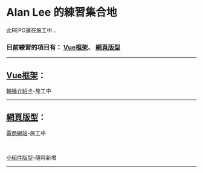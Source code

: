 <h1>Alan Lee 的練習集合地</h1>
<p>此REPO還在施工中...</p>
<h3>目前練習的項目有：
    <a href='./tree/Vue'>Vue框架</a>、
    <a href='./tree/Web-Typography'>網頁版型</a>
</h3>
<hr/>
<h2><a href='./tree/Vue'>Vue框架</a>：</h2>
<p><a href='./tree/Vue/Card-Slider'>輪播介紹卡</a>-施工中</p>
<hr/>
<h2><a href='./tree/Web-Typography'>網頁版型</a>：</h2>
<p><a href='./tree/Web-Typography/eCommerceWebsite'>電商網站</a>-施工中</p>
<br/>
<p><a href='./tree/Web-Typography/SimpleLayout'>小組件版型</a>-隨時新增</p>
<hr/>